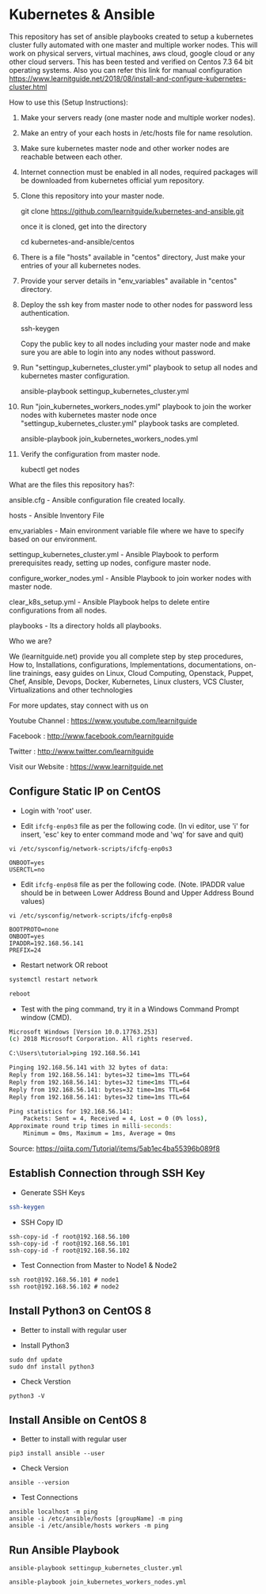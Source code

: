 # Kubernetes & Ansible

This repository has set of ansible playbooks created to setup a kubernetes cluster fully automated with one master and multiple worker nodes. This will work on physical servers, virtual machines, aws cloud, google cloud or any other cloud servers. This has been tested and verified on Centos 7.3 64 bit operating systems. Also you can refer this link for manual configuration https://www.learnitguide.net/2018/08/install-and-configure-kubernetes-cluster.html

How to use this (Setup Instructions):

1. Make your servers ready (one master node and multiple worker nodes).
2. Make an entry of your each hosts in /etc/hosts file for name resolution.
3. Make sure kubernetes master node and other worker nodes are reachable between each other.

4. Internet connection must be enabled in all nodes, required packages will be downloaded from kubernetes official yum repository.
5. Clone this repository into your master node.
   
   git clone https://github.com/learnitguide/kubernetes-and-ansible.git
   
   once it is cloned, get into the directory
   
   cd kubernetes-and-ansible/centos

6. There is a file "hosts" available in "centos" directory, Just make your entries of your all kubernetes nodes. 
7. Provide your server details in "env_variables" available in "centos" directory.
8. Deploy the ssh key from master node to other nodes for password less authentication.

   ssh-keygen
   
   Copy the public key to all nodes including your master node and make sure you are able to login into any nodes without password.
   
9. Run "settingup_kubernetes_cluster.yml" playbook to setup all nodes and kubernetes master configuration.

   ansible-playbook settingup_kubernetes_cluster.yml
   
10. Run "join_kubernetes_workers_nodes.yml" playbook to join the worker nodes with kubernetes master node once "settingup_kubernetes_cluster.yml" playbook tasks are completed.

      ansible-playbook join_kubernetes_workers_nodes.yml

11. Verify the configuration from master node.

      kubectl get nodes

What are the files this repository has?:

ansible.cfg - Ansible configuration file created locally.

hosts - Ansible Inventory File

env_variables - Main environment variable file where we have to specify based on our environment.

settingup_kubernetes_cluster.yml - Ansible Playbook to perform prerequisites ready, setting up nodes, configure master node.

configure_worker_nodes.yml - Ansible Playbook to join worker nodes with master node.

clear_k8s_setup.yml - Ansible Playbook helps to delete entire configurations from all nodes.

playbooks - Its a directory holds all playbooks.

Who we are?

We (learnitguide.net) provide you all complete step by step procedures, How to, Installations, configurations, Implementations, documentations, on-line trainings, easy guides on Linux, Cloud Computing, Openstack, Puppet, Chef, Ansible, Devops, Docker, Kubernetes, Linux clusters, VCS Cluster, Virtualizations and other technologies

For more updates, stay connect with us on

Youtube Channel : https://www.youtube.com/learnitguide

Facebook : http://www.facebook.com/learnitguide

Twitter : http://www.twitter.com/learnitguide

Visit our Website : https://www.learnitguide.net

## Configure Static IP on CentOS

* Login with 'root' user.

* Edit `ifcfg-enp0s3` file as per the following code. (In vi editor, use 'i' for insert, 'esc' key to enter command mode and 'wq' for save and quit)

`vi /etc/sysconfig/network-scripts/ifcfg-enp0s3`

```properties
ONBOOT=yes
USERCTL=no
```
* Edit `ifcfg-enp0s8` file as per the following code. (Note. IPADDR value should be in between Lower Address Bound and Upper Address Bound values)

`vi /etc/sysconfig/network-scripts/ifcfg-enp0s8`

```properties
BOOTPROTO=none
ONBOOT=yes
IPADDR=192.168.56.141
PREFIX=24
```
* Restart network OR reboot
```bash
systemctl restart network
```
```bash
reboot
```
* Test with the ping command, try it in a Windows Command Prompt window (CMD).

```cmd
Microsoft Windows [Version 10.0.17763.253]
(c) 2018 Microsoft Corporation. All rights reserved.

C:\Users\tutorial>ping 192.168.56.141

Pinging 192.168.56.141 with 32 bytes of data:
Reply from 192.168.56.141: bytes=32 time=1ms TTL=64
Reply from 192.168.56.141: bytes=32 time<1ms TTL=64
Reply from 192.168.56.141: bytes=32 time=1ms TTL=64
Reply from 192.168.56.141: bytes=32 time=1ms TTL=64

Ping statistics for 192.168.56.141:
    Packets: Sent = 4, Received = 4, Lost = 0 (0% loss),
Approximate round trip times in milli-seconds:
    Minimum = 0ms, Maximum = 1ms, Average = 0ms
```

Source: https://qiita.com/Tutorial/items/5ab1ec4ba55396b089f8

## Establish Connection through SSH Key

* Generate SSH Keys
```bash
ssh-keygen
```

* SSH Copy ID
```
ssh-copy-id -f root@192.168.56.100
ssh-copy-id -f root@192.168.56.101
ssh-copy-id -f root@192.168.56.102
```

* Test Connection from Master to Node1 & Node2
```
ssh root@192.168.56.101 # node1
ssh root@192.168.56.102 # node2
```

## Install Python3 on CentOS 8

* Better to install with regular user

* Install Python3
```
sudo dnf update
sudo dnf install python3
```

* Check Verstion
```
python3 -V
```

## Install Ansible on CentOS 8

* Better to install with regular user
```
pip3 install ansible --user
```

* Check Version
```
ansible --version
```

* Test Connections
```
ansible localhost -m ping
ansible -i /etc/ansible/hosts [groupName] -m ping
ansible -i /etc/ansible/hosts workers -m ping
```

## Run Ansible Playbook
```
ansible-playbook settingup_kubernetes_cluster.yml

ansible-playbook join_kubernetes_workers_nodes.yml
```
